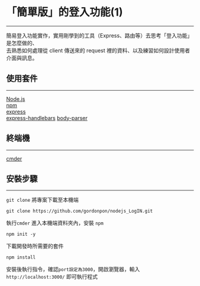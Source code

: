 # 「簡單版」的登入功能(1)
***
簡易登入功能實作，實用剛學到的工具（Express、路由等）去思考「登入功能」是怎麼做的、  
去熟悉如何處理從 client 傳送來的 request 裡的資料、以及練習如何設計使用者介面與訊息。  


## 使用套件
***
[Node.js](https://nodejs.org/zh-tw/)  
[npm](https://www.npmjs.com/)  
[express](https://www.npmjs.com/package/express)  
[express-handlebars](https://www.npmjs.com/search?q=express-handlebars)
[body-parser](https://www.npmjs.com/search?q=body-parser)  

## 終端機  
***
[cmder](https://cmder.net/)

## 安裝步驟
***
`git clone` 將專案下載至本機端  
```console
git clone https://github.com/gordonpon/nodejs_LogIN.git
```
執行`cmder` 進入本機端資料夾內，安裝 `npm`  
```console
npm init -y  
```
下載開發時所需要的套件
```console
npm install 
```
安裝後執行指令，確認`port設定為3000`，開啟瀏覽器，輸入`http://localhost:3000/` 即可執行程式  